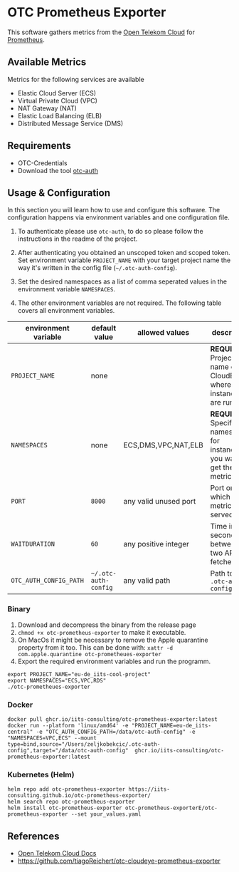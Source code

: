 # OTC Prometheus Exporter

This software gathers metrics from the [Open Telekom Cloud](https://open-telekom-cloud.com/)
for [Prometheus](https://prometheus.io/).

## Available Metrics

Metrics for the following services are available

- Elastic Cloud Server (ECS)
- Virtual Private Cloud (VPC)
- NAT Gateway (NAT)
- Elastic Load Balancing (ELB)
- Distributed Message Service (DMS)

## Requirements

- OTC-Credentials
- Download the tool [otc-auth](https://github.com/iits-consulting/otc-auth)

## Usage & Configuration

In this section you will learn how to use and configure this software.
The configuration happens via environment variables and one configuration file.

1. To authenticate please use `otc-auth`, to do so please follow the instructions in the readme of the project.

2. After authenticating you obtained an unscoped token and scoped token. Set environment variable `PROJECT_NAME` with
   your target project name the way it's written in the config file (`~/.otc-auth-config`).

3. Set the desired namespaces as a list of comma seperated values in the environment variable `NAMESPACES`.

4. The other environment variables are not required. The following table covers all environment variables.

| environment variable   | default value        | allowed values        | description                                                                     |
|------------------------|----------------------|-----------------------|---------------------------------------------------------------------------------|
| `PROJECT_NAME`         | none                 |                       | **REQUIRED** Project name on CloudEye where your instances are running          |
| `NAMESPACES`           | none                 | ECS,DMS,VPC,NAT,ELB   | **REQUIRED** Specific namespaces for instances you want to get the metrics from |
| `PORT`                 | `8000`               | any valid unused port | Port on which metrics are served                                                |
| `WAITDURATION`         | `60`                 | any positive integer  | Time in seconds between two API call fetches                                    |
| `OTC_AUTH_CONFIG_PATH` | `~/.otc-auth-config` | any valid path        | Path to the `.otc-auth-config`                                                  |


### Binary

1. Download and decompress the binary from the release page
2. `chmod +x otc-prometheus-exporter` to make it executable.
3. On MacOs it might be necessary to remove the Apple quarantine property from it too. This can be done with: `xattr -d com.apple.quarantine otc-prometheues-exporter`
4. Export the required environment variables and run the programm.

```shell
export PROJECT_NAME="eu-de_iits-cool-project"
export NAMESPACES="ECS,VPC,RDS"
./otc-prometheues-exporter
```

### Docker

```shell
docker pull ghcr.io/iits-consulting/otc-prometheus-exporter:latest
docker run --platform 'linux/amd64' -e "PROJECT_NAME=eu-de_iits-central" -e "OTC_AUTH_CONFIG_PATH=/data/otc-auth-config" -e "NAMESPACES=VPC,ECS" --mount type=bind,source="/Users/zeljkobekcic/.otc-auth-config",target="/data/otc-auth-config"  ghcr.io/iits-consulting/otc-prometheus-exporter:latest
```

### Kubernetes (Helm)

```shell
helm repo add otc-prometheus-exporter https://iits-consulting.github.io/otc-prometheus-exporter/
helm search repo otc-prometheus-exporter
helm install otc-prometheus-exporter otc-prometheus-exporterE/otc-prometheus-exporter --set your_values.yaml
```

## References

- [Open Telekom Cloud Docs](https://docs.otc.t-systems.com/)
- https://github.com/tiagoReichert/otc-cloudeye-prometheus-exporter
